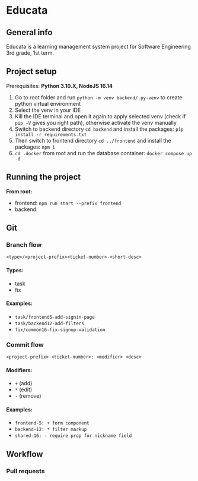 # Educata
## General info 
Educata is a learning management system project for Software Engineering 3rd grade, 1st term.

## Project setup

Prerequisites: **Python 3.10.X, NodeJS 16.14**

1. Go to root folder and run `python -m venv backend/.py-venv` to create python virtual environment
2. Select the venv in your IDE
3. Kill the IDE terminal and open it again to apply selected venv (check if `pip -V` gives you right path), otherwise activate the venv manually
4. Switch to backend directory `cd backend` and install the packages: `pip install -r requirements.txt`
5. Then switch to frontend directory `cd ../frontend` and install the packages: `npm i`
6. `cd .docker` from root and run the database container: `docker compose up -d`

## Running the project

**From root:**

- frontend: `npm run start --prefix frontend`
- backend: 

## Git
### Branch flow

```
<type>/<project-prefix><ticket-number>-<short-desc>
```

#### Types:

- task
- fix

#### Examples:

- `task/frontend5-add-signin-page`
- `task/backend12-add-filters`
- `fix/common16-fix-signup-validation`

### Commit flow

```
<project-prefix>-<ticket-number>: <modifier> <desc>
```

#### Modifiers:

- `+` (add)
- `*` (edit)
- `-` (remove)

#### Examples:

- `frontend-5: + form component`
- `backend-12: * filter markup`
- `shared-16: - require prop for nickname field`

## Workflow

### Pull requests
